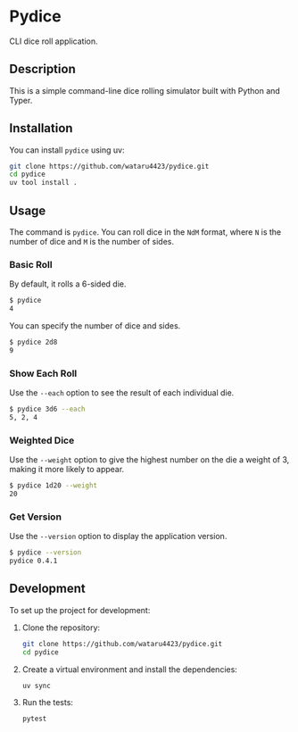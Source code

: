 # Pydice

CLI dice roll application.

## Description

This is a simple command-line dice rolling simulator built with Python and Typer.

## Installation

You can install `pydice` using uv:

```bash
git clone https://github.com/wataru4423/pydice.git
cd pydice
uv tool install .
```

## Usage

The command is `pydice`. You can roll dice in the `NdM` format, where `N` is the number of dice and `M` is the number of sides.

### Basic Roll

By default, it rolls a 6-sided die.

```bash
$ pydice
4
```

You can specify the number of dice and sides.

```bash
$ pydice 2d8
9
```

### Show Each Roll

Use the `--each` option to see the result of each individual die.

```bash
$ pydice 3d6 --each
5, 2, 4
```

### Weighted Dice

Use the `--weight` option to give the highest number on the die a weight of 3, making it more likely to appear.

```bash
$ pydice 1d20 --weight
20
```

### Get Version

Use the `--version` option to display the application version.

```bash
$ pydice --version
pydice 0.4.1
```

## Development

To set up the project for development:

1.  Clone the repository:
    ```bash
    git clone https://github.com/wataru4423/pydice.git
    cd pydice
    ```

2.  Create a virtual environment and install the dependencies:
    ```bash
    uv sync
    ```

3.  Run the tests:
    ```bash
    pytest
    ```
